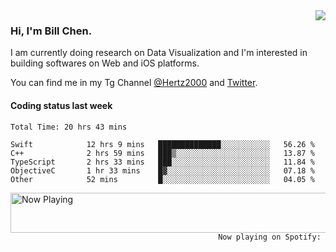 <img  align="right" src="https://github-readme-stats.vercel.app/api?username=BillChen2k&show_icons=false&count_private=true&hide_title=true">

### Hi, I'm Bill Chen.

I am currently doing research on Data Visualization and I'm interested in building softwares on Web and iOS platforms.

You can find me in my Tg Channel [@Hertz2000](https://t.me/Hertz2000) and [Twitter](https://twitter.com/billchen2k).

#### Coding status last week

<!--START_SECTION:waka-->

```text
Total Time: 20 hrs 43 mins

Swift            12 hrs 9 mins   ██████████████░░░░░░░░░░░   56.26 %
C++              2 hrs 59 mins   ███▒░░░░░░░░░░░░░░░░░░░░░   13.87 %
TypeScript       2 hrs 33 mins   ███░░░░░░░░░░░░░░░░░░░░░░   11.84 %
ObjectiveC       1 hr 33 mins    █▓░░░░░░░░░░░░░░░░░░░░░░░   07.18 %
Other            52 mins         █░░░░░░░░░░░░░░░░░░░░░░░░   04.05 %
```

<!--END_SECTION:waka-->


<div>
<a href="https://spotify-now-playing.billchen2k.vercel.app/now-playing?open">
   <img align="right" src="https://spotify-now-playing.billchen2k.vercel.app/now-playing" width="540" height="64" alt="Now Playing">
</a>
</div>

<div>
<p align="right"><code>Now playing on Spotify: </code></p>
</div>

<!--
**BillChen2K/BillChen2K** is a ✨ _special_ ✨ repository because its `README.md` (this file) appears on your GitHub profile.

Here are some ideas to get you started:

- 🔭 I’m currently working on ...
- 🌱 I’m currently learning ...
- 👯 I’m looking to collaborate on ...
- 🤔 I’m looking for help with ...
- 💬 Ask me about ...
- 📫 How to reach me: ...
- 😄 Pronouns: ...
- ⚡ Fun fact: ...
-->
